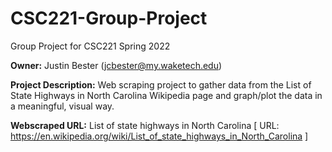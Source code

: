 # CSC221-Group-Project
Group Project for CSC221 Spring 2022

<b>Owner:</b> Justin Bester (<a
href="mailto:jcbester@my.waketech.edu">jcbester@my.waketech.edu</a>)

<b>Project Description:</b> Web scraping project to gather data from the List of
State Highways in North Carolina Wikipedia page and graph/plot the data in a meaningful, visual way.

<b>Webscraped URL:</b> List of state highways in North Carolina [ URL: <a
href="https://en.wikipedia.org/wiki/List_of_state_highways_in_North_Carolina">https://en.wikipedia.org/wiki/List_of_state_highways_in_North_Carolina</a>
]

<!-- Insert Co-laborator info here -->
